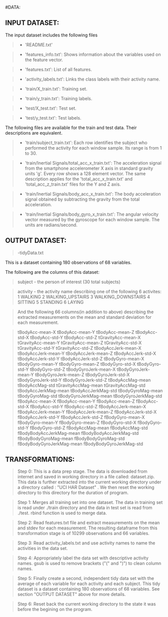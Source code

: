 #DATA:

INPUT DATASET:
-------------------------------------------------------------

The input dataset includes the following files

>- 'README.txt'

>- 'features_info.txt': Shows information about the variables used on the feature vector.

>- 'features.txt': List of all features.

>- 'activity_labels.txt': Links the class labels with their activity name.

>- 'train/X_train.txt': Training set.

>- 'train/y_train.txt': Training labels.

>- 'test/X_test.txt': Test set.

>- 'test/y_test.txt': Test labels.

The following files are available for the train and test data. Their descriptions are equivalent. 

>- 'train/subject_train.txt': Each row identifies the subject who performed the activity for each window sample. Its range is from 1 to 30. 

>- 'train/Inertial Signals/total_acc_x_train.txt': The acceleration signal from the smartphone accelerometer X axis in standard gravity units 'g'. Every row shows a 128 element vector. The same description applies for the 'total_acc_x_train.txt' and 'total_acc_z_train.txt' files for the Y and Z axis. 

>- 'train/Inertial Signals/body_acc_x_train.txt': The body acceleration signal obtained by subtracting the gravity from the total acceleration. 

>- 'train/Inertial Signals/body_gyro_x_train.txt': The angular velocity vector measured by the gyroscope for each window sample. The units are radians/second. 

OUTPUT DATASET:
-------------------------------------------------------------

>-tidyData.txt

This is a dataset containing 180 observations of 68 variables.

The following are the columns of this dataset:

>subject - the person of interest (30 total subjects)

>activity - the activity name describing one of the following 6 activites:
>            1 WALKING
>            2 WALKING_UPSTAIRS
>            3 WALKING_DOWNSTAIRS
>            4 SITTING
>            5 STANDING
>            6 LAYING

>And the following 66 columns(in addition to above) describing the extracted measurements on the mean and standard deviation for each measurement. 

> tBodyAcc-mean-X
 tBodyAcc-mean-Y
 tBodyAcc-mean-Z
 tBodyAcc-std-X
 tBodyAcc-std-Y
 tBodyAcc-std-Z
 tGravityAcc-mean-X
 tGravityAcc-mean-Y
 tGravityAcc-mean-Z
 tGravityAcc-std-X
 tGravityAcc-std-Y
 tGravityAcc-std-Z
 tBodyAccJerk-mean-X
 tBodyAccJerk-mean-Y
 tBodyAccJerk-mean-Z
 tBodyAccJerk-std-X
 tBodyAccJerk-std-Y
 tBodyAccJerk-std-Z
 tBodyGyro-mean-X
 tBodyGyro-mean-Y
 tBodyGyro-mean-Z
 tBodyGyro-std-X
 tBodyGyro-std-Y
 tBodyGyro-std-Z
 tBodyGyroJerk-mean-X
 tBodyGyroJerk-mean-Y
 tBodyGyroJerk-mean-Z
 tBodyGyroJerk-std-X
 tBodyGyroJerk-std-Y
 tBodyGyroJerk-std-Z
 tBodyAccMag-mean
 tBodyAccMag-std
 tGravityAccMag-mean
 tGravityAccMag-std
 tBodyAccJerkMag-mean
 tBodyAccJerkMag-std
 tBodyGyroMag-mean
 tBodyGyroMag-std
 tBodyGyroJerkMag-mean
 tBodyGyroJerkMag-std
 fBodyAcc-mean-X
 fBodyAcc-mean-Y
 fBodyAcc-mean-Z
 fBodyAcc-std-X
 fBodyAcc-std-Y
 fBodyAcc-std-Z
 fBodyAccJerk-mean-X
 fBodyAccJerk-mean-Y
 fBodyAccJerk-mean-Z
 fBodyAccJerk-std-X
 fBodyAccJerk-std-Y
 fBodyAccJerk-std-Z
 fBodyGyro-mean-X
 fBodyGyro-mean-Y
 fBodyGyro-mean-Z
 fBodyGyro-std-X
 fBodyGyro-std-Y
 fBodyGyro-std-Z
 fBodyAccMag-mean
 fBodyAccMag-std
 fBodyBodyAccJerkMag-mean
 fBodyBodyAccJerkMag-std
 fBodyBodyGyroMag-mean
 fBodyBodyGyroMag-std
 fBodyBodyGyroJerkMag-mean
 fBodyBodyGyroJerkMag-std

TRANSFORMATIONS:
-------------------------------------------------------------
> Step 0: This is a data prep stage. The data is downloaded from internet and saved in working directory in a file called: dataset.zip. This data is further extracted into the current working directory under a directory called : "UCI HAR Dataset" . We then reset the working directory to this directory for the duration of program.

> Step 1: Merges all training set into one dataset. The data in training set is read under ./train directory and the data in test set is read from ./test. rbind function is used to merge data. 

> Step 2: Read features.txt file and extract measurements  on the mean and stdev for each measurement. The resulting dataframe from this transformation stage is of 10299 observations and 66 variables.

> Step 3: Read activity_labels.txt and use activity names to name the activities in the data set. 

> Step 4: Appropriately  label the data set with descriptive activity names. gsub is used to remove brackets ("(" and ")") to clean column names.

> Step 5: Finally create a second, independent tidy data set with the average of each variable for each activity and each subject. This tidy dataset is a dataset containing 180 observations of 68 variables. See section "OUTPUT DATASET" above for more details.

> Step 6: Reset back the current working directory to the state it was before the begining on the program.
